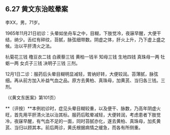 ## 6.27 黄文东治眩晕案

李XX，男，71岁。

1965年11月21日初诊：头晕如坐舟车之中，目糊，下肢觉冷，夜寐早醒，大便干结，纳少。舌红有碎纹，苔腻，脉弦细带数。阴虚之体，肝火上升，乃下虚上盛之候。治以平肝清火之法。

杭菊花三钱 穞豆衣二钱 白蒺藜三钱 黄柏一钱半 知母三钱 生地四钱 真珠母一两 牡蛎一两 女贞子三钱 决明子三钱 三剂。

12月1日二诊：服药后头晕目糊明显减轻，胃纳好转，大便较润。苔薄腻，脉弦细。再从前方加入补益气血之品。原方去黄柏、真珠母，加黄芪、当归各三钱。三剂。

（《黄文东医案》第101页）

**〔评按〕**本例初诊时，症见头晕目糊较重，以及便干、脉数，乃高年阴虚火旺，首先用平肝清火法以治其标。服药后眩晕减轻，大便转润，考虑患者下肢觉冷，夜寐早醒，有气血不足的一面，同时苔腻亦化，遂去黄柏、真珠母，加炙黄芪、当归以顾其本。前后两诊，黄氏根据病情之缓急，而各有所侧重。
